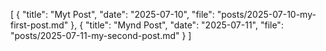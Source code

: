 [
  {
    "title": "Myt Post",
    "date": "2025-07-10",
    "file": "posts/2025-07-10-my-first-post.md"
  },
  {
    "title": "Mynd Post",
    "date": "2025-07-11",
    "file": "posts/2025-07-11-my-second-post.md"
  }
]